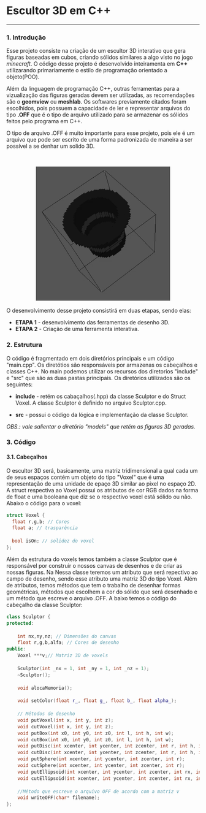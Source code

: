 # Escultor 3D em C++

--- 

### 1. Introdução

Esse projeto consiste na criação de um escultor 3D interativo que gera figuras baseadas em cubos, criando sólidos similares a algo visto no jogo *minecraft*. O código desse projeto é desenvolvido inteiramenta em **C++** utilizarando primariamente o estilo de programação orientado a objeto(POO). 

Além da linguagem de programação C++, outras ferramentas para a vizualização das figuras geradas devem ser utilizadas, as recomendações são o **geomview** ou **meshlab**. Os softwares previamente citados foram escolhidos, pois possuem a capacidade de ler e representar arquivos do tipo **.OFF** que é o tipo de arquivo utilizado para se armazenar os sólidos feitos pelo programa em C++.

O tipo de arquivo .OFF é muito importante para esse projeto, pois ele é um arquivo que pode ser escrito de uma forma padronizada de maneira a ser possível a se denhar um solido 3D.

<br>

<p align="center">
  <img src= "./assets/ezgif.com-gif-maker.gif" height = 350/ width = 350>
</p>

O desenvolvimento desse projeto consistirá em duas etapas, sendo elas:

- **ETAPA 1** - desenvolvimento das ferramentas de desenho 3D.
- **ETAPA 2** - Criação de uma ferramenta interativa.

### 2. Estrutura

O código é fragmentado em dois diretórios principais e um código "main.cpp". Os diretótios são responsáveis por armazenas os cabeçalhos e classes C++. No main podemos utilizar os recursos dos diretorios "include" e "src" que são as duas pastas principais. Os diretórios utilizados são os seguintes:

- **include** - retém os cabaçalhos(.hpp) da classe Sculptor e do Struct Voxel. A classe Sculptor é definido no arquivo Sculptor.cpp.

- **src** - possui o código da lógica e implementação da classe Sculptor.

*OBS.: vale salientar o diretório "models" que retém as figuras 3D geradas.*

### 3. Código


#### 3.1. Cabeçalhos
<p>
 O escultor 3D será, basicamente, uma matriz tridimensional a qual cada um de seus espaços contém um objeto do tipo "Voxel" que é uma representação de uma unidade de epaço 3D similar ao pixel no espaço 2D. A struct respectiva ao Voxel possui os atributos de cor RGB dados na forma de float e uma booleana que diz se o respectivo voxel está sólido ou não. Abaixo o código para o voxel:
 </p>

~~~cpp
struct Voxel {
  float r,g,b; // Cores
  float a; // trasparência

  bool isOn; // solidez do voxel
};
~~~

Além da estrutura do voxels temos também a classe Sculptor que é responsável por construir o nossos canvas de desenhos e de criar as nossas figuras. Na Nessa classe teremos um atributo que será repectivo ao campo de desenho, sendo esse atributo uma matriz 3D do tipo Voxel. Além de atributos, temos métodos que tem o trabalho de desenhar formas geométricas, métodos que escolhem a cor do sólido que será desenhado e um método que escreve o arquivo .OFF. A baixo temos o código do cabeçalho da classe Sculptor:

~~~cpp
class Sculptor {
protected:

    int nx,ny,nz; // Dimensões do canvas
    float r,g,b,alfa; // Cores de desenho
public:
    Voxel ***v;// Matriz 3D de voxels

    Sculptor(int _nx = 1, int _ny = 1, int _nz = 1);
    ~Sculptor();

    void alocaMemoria();

    void setColor(float r_, float g_, float b_, float alpha_);

    // Métodos de desenho
    void putVoxel(int x, int y, int z);
    void cutVoxel(int x, int y, int z);
    void putBox(int x0, int y0, int z0, int l, int h, int w);
    void cutBox(int x0, int y0, int z0, int l, int h, int w);
    void putDisc(int xcenter, int ycenter, int zcenter, int r, int h, int axis = 1);
    void cutDisc(int xcenter, int ycenter, int zcenter, int r, int h, int axis = 1);
    void putSphere(int xcenter, int ycenter, int zcenter, int r);
    void cutSphere(int xcenter, int ycenter, int zcenter, int r);
    void putEllipsoid(int xcenter, int ycenter, int zcenter, int rx, int ry, int rz);
    void cutEllipsoid(int xcenter, int ycenter, int zcenter, int rx, int ry, int rz);

    //Método que escreve o arquivo OFF de acordo com a matriz v
    void writeOFF(char* filename);
};
~~~
